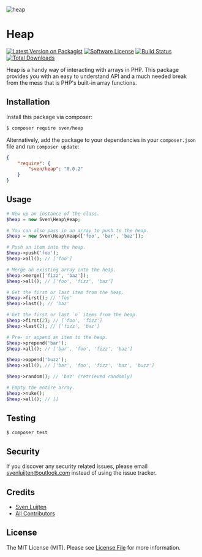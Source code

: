 ![heap](https://cloud.githubusercontent.com/assets/11269635/13665972/69637e6e-e6af-11e5-970e-dbbd1800978a.jpg)

# Heap

[![Latest Version on Packagist][ico-version]][link-packagist]
[![Software License][ico-license]](LICENSE.md)
[![Build Status][ico-travis]][link-travis]
[![Total Downloads][ico-downloads]][link-downloads]

Heap is a handy way of interacting with arrays in PHP. This package provides
you with an easy to understand API and a much needed break from the mess
that is PHP's built-in array functions.

## Installation
Install this package via composer:

``` bash
$ composer require sven/heap
```

Alternatively, add the package to your dependencies in your `composer.json` file
and run `composer update`:

```json
{
    "require": {
        "sven/heap": "0.0.2"
    }
}
```

## Usage
``` php
# New up an instance of the class.
$heap = new Sven\Heap\Heap;

# You can also pass in an array to push to the heap.
$heap = new Sven\Heap\Heap(['foo', 'bar', 'baz']);
```

```php
# Push an item into the heap.
$heap->push('foo');
$heap->all(); // ['foo']
```

```php
# Merge an existing array into the heap.
$heap->merge(['fizz', 'baz']);
$heap->all(); // ['foo', 'fizz', 'baz']
```

```php
# Get the first or last item from the heap.
$heap->first(); // 'foo'
$heap->last(); // 'baz'

# Get the first or last `n` items from the heap.
$heap->first(2); // ['foo', 'fizz']
$heap->last(2); // ['fizz', 'baz']
```

```php
# Pre- or append an item to the heap.
$heap->prepend('bar');
$heap->all(); // ['bar', 'foo', 'fizz', 'baz']

$heap->append('buzz');
$heap->all(); // ['bar', 'foo', 'fizz', 'baz', 'buzz']
```

```php
$heap->random(); // 'baz' (retrieved randomly)
```

```php
# Empty the entire array.
$heap->nuke();
$heap->all(); // []
```

## Testing

``` bash
$ composer test
```

## Security

If you discover any security related issues, please email <svenluijten@outlook.com>
instead of using the issue tracker.

## Credits

- [Sven Luijten][link-author]
- [All Contributors][link-contributors]

## License

The MIT License (MIT). Please see [License File](LICENSE.md) for more information.

[ico-version]: https://img.shields.io/packagist/v/sven/heap.svg?style=flat-square
[ico-license]: https://img.shields.io/badge/license-MIT-brightgreen.svg?style=flat-square
[ico-travis]: https://img.shields.io/travis/svenluijten/heap/master.svg?style=flat-square
[ico-downloads]: https://img.shields.io/packagist/dt/sven/heap.svg?style=flat-square

[link-packagist]: https://packagist.org/packages/sven/heap
[link-travis]: https://travis-ci.org/svenluijten/heap
[link-downloads]: https://packagist.org/packages/sven/heap
[link-author]: https://github.com/svenluijten
[link-contributors]: ../../contributors
